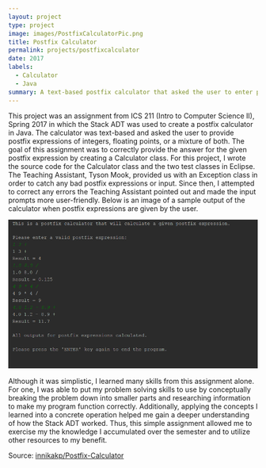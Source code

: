 ```yaml
---
layout: project
type: project
image: images/PostfixCalculatorPic.png
title: Postfix Calculator
permalink: projects/postfixcalculator
date: 2017
labels:
  - Calculator
  - Java
summary: A text-based postfix calculator that asked the user to enter postfix expressions consisting of integers and/or floating points. 
---
```


This project was an assignment from ICS 211 (Intro to Computer Science II), Spring 2017 in which the Stack ADT was used to create a postfix calculator in Java. The calculator was text-based and asked the user to provide postfix expressions of integers, floating points, or a mixture of both. The goal of this assignment was to correctly provide the answer for the given postfix expression by creating a Calculator class. For this project, I wrote the source code for the Calculator class and the two test classes in Eclipse. The Teaching Assistant, Tyson Mook, provided us with an Exception class in order to catch any bad postfix expressions or input. Since then, I attempted to correct any errors the Teaching Assistant pointed out and made the input prompts more user-friendly. Below is an image of a sample output of the calculator when postfix expressions are given by the user.  

<p align="center">
  <img height="300" src="../images/sampleoutput.PNG">
</p>

Although it was simplistic, I learned many skills from this assignment alone. For one, I was able to put my problem solving skills to use by conceptually breaking the problem down into smaller parts and researching information to make my program function correctly. Additionally, applying the concepts I learned into a concrete operation helped me gain a deeper understanding of how the Stack ADT worked. Thus, this simple assignment allowed me to exercise my the knowledge I accumulated over the semester and to utilize other resources to my benefit.     

Source: <a href="https://github.com/innikakp/Postfix-Calculator"><i class="large github icon"></i>innikakp/Postfix-Calculator</a>



